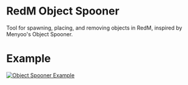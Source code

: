 # RedM Object Spooner

Tool for spawning, placing, and removing objects in RedM, inspired by Menyoo's Object Spooner.

# Example

[![Object Spooner Example](https://i.imgur.com/foLmX9rm.jpg)](https://imgur.com/foLmX9r)
